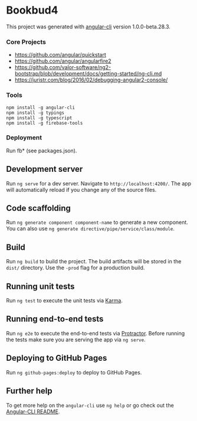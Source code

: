 # Bookbud4

This project was generated with [angular-cli](https://github.com/angular/angular-cli) version 1.0.0-beta.28.3.

### Core Projects
- https://github.com/angular/quickstart
- https://github.com/angular/angularfire2
- https://github.com/valor-software/ng2-bootstrap/blob/development/docs/getting-started/ng-cli.md
- https://juristr.com/blog/2016/02/debugging-angular2-console/

### Tools

    npm install -g angular-cli
    npm install -g typings
    npm install -g typescript
    npm install -g firebase-tools

### Deployment
Run fb* (see packages.json).

## Development server
Run `ng serve` for a dev server. Navigate to `http://localhost:4200/`. The app will automatically reload if you change any of the source files.

## Code scaffolding

Run `ng generate component component-name` to generate a new component. You can also use `ng generate directive/pipe/service/class/module`.

## Build

Run `ng build` to build the project. The build artifacts will be stored in the `dist/` directory. Use the `-prod` flag for a production build.

## Running unit tests

Run `ng test` to execute the unit tests via [Karma](https://karma-runner.github.io).

## Running end-to-end tests

Run `ng e2e` to execute the end-to-end tests via [Protractor](http://www.protractortest.org/).
Before running the tests make sure you are serving the app via `ng serve`.

## Deploying to GitHub Pages

Run `ng github-pages:deploy` to deploy to GitHub Pages.

## Further help

To get more help on the `angular-cli` use `ng help` or go check out the [Angular-CLI README](https://github.com/angular/angular-cli/blob/master/README.md).
